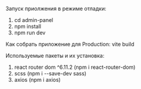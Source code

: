 Запуск приолжения в режиме отладки:
1. cd admin-panel
2. npm install
3. npm run dev

Как собрать приложение для Production:
vite build

Используемые пакеты и их установка:
1. react router dom ^6.11.2 (npm i react-router-dom)
2. scss (npm i --save-dev sass)
3. axios (npm i axios)
